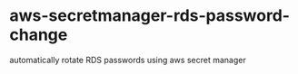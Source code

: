 # aws-secretmanager-rds-password-change
automatically rotate RDS passwords using aws secret manager 
